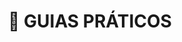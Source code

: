 ---
title: 📖 GUIAS PRÁTICOS
layout: home
nav_order: 21
permalink: guias-praticos/como-funciona-o-servico-de-autenticacao
redirect_to: guias-praticos/como-funciona-o-servico-de-autenticacao
has_children: false
---